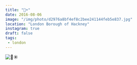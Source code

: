 ```yaml
---
title: "🍻☀️"
date: 2016-08-06
image: "/img/photo/d2976a8bf4ef8c2bee241144feb5e837.jpg"
location: "London Borough of Hackney"
instagram: true
draft: false
tags:
 - london
---
```


![🍻☀️](/img/photo/d2976a8bf4ef8c2bee241144feb5e837.jpg)
